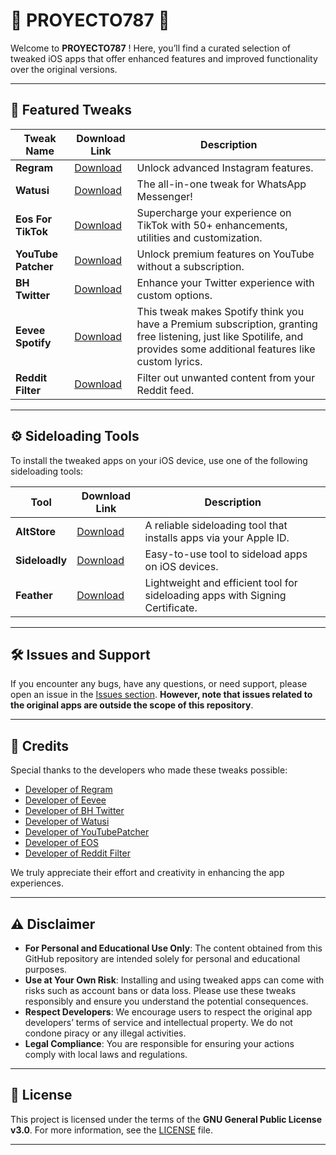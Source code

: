 # 📱 PROYECTO787 📱

Welcome to **PROYECTO787** ! Here, you’ll find a curated selection of tweaked iOS apps that offer enhanced features and improved functionality over the original versions.

---

## 🚀 Featured Tweaks

| Tweak Name           | Download Link                                             | Description                                                  |
|--------------------|-----------------------------------------------------------|--------------------------------------------------------------|
| **Regram**         | [Download](https://www.patreon.com/FouadRaheb)             | Unlock advanced Instagram features. |
| **Watusi**         | [Download](https://github.com/FouadRaheb/Watusi-for-WhatsApp) | The all-in-one tweak for WhatsApp Messenger!  |
| **Eos For TikTok** | [Download](https://t.me/sezoapp)                              | Supercharge your experience on TikTok with 50+ enhancements, utilities and customization.|
| **YouTube Patcher** | [Download](https://cydia.ichitaso.com/depiction/youtubepatcher.html)| Unlock premium features on YouTube without a subscription.    |
| **BH Twitter**     | [Download](https://github.com/BandarHL/BHTwitter) | Enhance your Twitter experience with custom options.         |
| **Eevee Spotify**  | [Download](https://github.com/whoeevee/EeveeSpotify) |This tweak makes Spotify think you have a Premium subscription, granting free listening, just like Spotilife, and provides some additional features like custom lyrics.|
| **Reddit Filter**         | [Download](https://github.com/level3tjg/RedditFilter)             | Filter out unwanted content from your Reddit feed. |

---

## ⚙️ Sideloading Tools

To install the tweaked apps on your iOS device, use one of the following sideloading tools:

| Tool        | Download Link                              | Description                                    |
|-------------|--------------------------------------------|------------------------------------------------|
| **AltStore**| [Download](https://altstore.io/)           | A reliable sideloading tool that installs apps via your Apple ID. |
| **Sideloadly** | [Download](https://sideloadly.io/)      | Easy-to-use tool to sideload apps on iOS devices. |
| **Feather** | [Download](https://github.com/khcrysalis/Feather/) | Lightweight and efficient tool for sideloading apps with Signing Certificate. |

---

## 🛠 Issues and Support

If you encounter any bugs, have any questions, or need support, please open an issue in the [Issues section](#). **However, note that issues related to the original apps are outside the scope of this repository**. 

---

## 👏 Credits

Special thanks to the developers who made these tweaks possible:

- [Developer of Regram](https://x.com/FouadRaheb)
- [Developer of Eevee](https://github.com/whoeevee/EeveeSpotify)
- [Developer of BH Twitter](https://x.com/BandarHL)
- [Developer of Watusi](https://x.com/FouadRaheb)
- [Developer of YouTubePatcher](https://x.com/ichitaso)
- [Developer of EOS](https://t.me/sezoapp)
- [Developer of Reddit Filter](https://x.com/level3tjg)


We truly appreciate their effort and creativity in enhancing the app experiences.

---

## ⚠️ Disclaimer

- **For Personal and Educational Use Only**: The content obtained from this GitHub repository are intended solely for personal and educational purposes. 
- **Use at Your Own Risk**: Installing and using tweaked apps can come with risks such as account bans or data loss. Please use these tweaks responsibly and ensure you understand the potential consequences.
- **Respect Developers**: We encourage users to respect the original app developers’ terms of service and intellectual property. We do not condone piracy or any illegal activities.
- **Legal Compliance**: You are responsible for ensuring your actions comply with local laws and regulations.

---

## 📝 License

This project is licensed under the terms of the **GNU General Public License v3.0**. For more information, see the [LICENSE](https://www.gnu.org/licenses/gpl-3.0.en.html) file.

---
